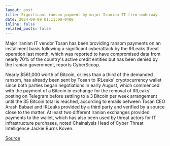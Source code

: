 ```yaml
---
layout: post
title: Significant ransom payment by major Iranian IT firm underway
date: 2024-09-09 01:11:00-0400
inline: false
related_posts: false
---
```


Major Iranian IT vendor Tosan has been providing ransom payments on an installment basis following a significant cyberattack by the IRLeaks threat operation last month, which was reported to have compromised data from nearly 70% of the country's active credit entities but has been denied by the Iranian government, reports CyberScoop.

Nearly $561,000 worth of Bitcoin, or less than a third of the demanded ransom, has already been sent by Tosan to IRLeaks' cryptocurrency wallet since both parties began negotiations in early August, which commenced with the payment of a Bitcoin in exchange for the removal of IRLeaks' posting on Telegram before settling to a 3 Bitcoin per week arrangement until the 35 Bitcoin total is reached, according to emails between Tosan CEO Arash Babaei and IRLeaks provided by a third party and verified by a source close to the matter. At least two different Iranian exchanges provided payments to the wallet, which has also been used by threat actors for IT infrastructure purchases, noted Chainalysis Head of Cyber Threat Intelligence Jackie Burns Koven.

[Source](https://www.scmagazine.com/brief/significant-ransom-payment-by-major-iranian-it-firm-underway)
